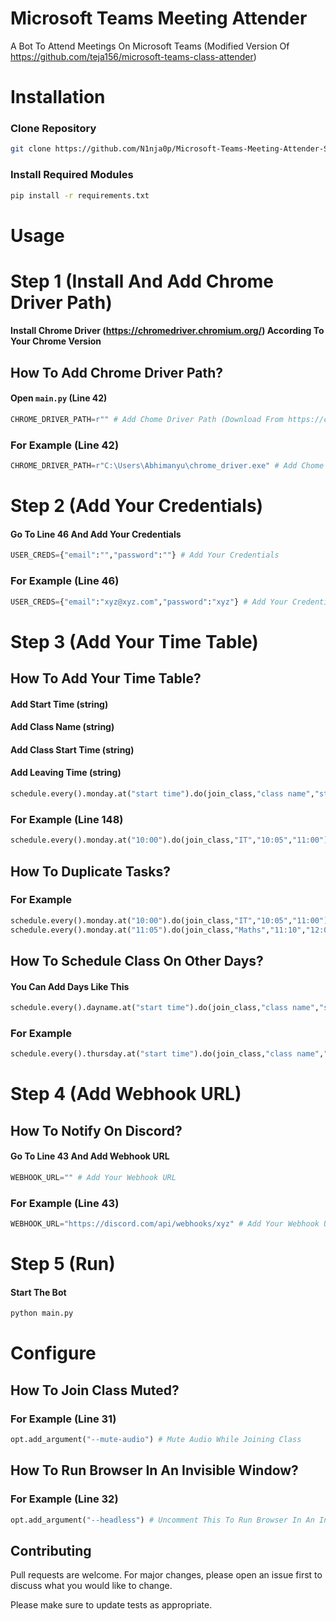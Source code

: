 # Microsoft Teams Meeting Attender
A Bot To Attend Meetings On Microsoft Teams (Modified Version Of https://github.com/teja156/microsoft-teams-class-attender)
# Installation
### Clone Repository
```bash
git clone https://github.com/N1nja0p/Microsoft-Teams-Meeting-Attender-Selenium.git
```
### Install Required Modules
```bash
pip install -r requirements.txt
```
# Usage
# Step 1 (Install And Add Chrome Driver Path)
#### Install Chrome Driver (https://chromedriver.chromium.org/) According To Your Chrome Version
## How To Add Chrome Driver Path?
#### Open `main.py` (Line 42)
```python
CHROME_DRIVER_PATH=r"" # Add Chome Driver Path (Download From https://chromedriver.chromium.org/ According To Your Chrome Version)
```
### For Example (Line 42)
```python
CHROME_DRIVER_PATH=r"C:\Users\Abhimanyu\chrome_driver.exe" # Add Chome Driver Path (Download From https://chromedriver.chromium.org/ According To Your Chrome Version)
```
# Step 2 (Add Your Credentials)
#### Go To Line 46 And Add Your Credentials
```python
USER_CREDS={"email":"","password":""} # Add Your Credentials
```
### For Example (Line 46)
```python
USER_CREDS={"email":"xyz@xyz.com","password":"xyz"} # Add Your Credentials
```
# Step 3 (Add Your Time Table)
## How To Add Your Time Table?
#### Add Start Time (string)

#### Add Class Name (string)

#### Add Class Start Time (string)

#### Add Leaving Time (string)
```python
schedule.every().monday.at("start time").do(join_class,"class name","start time","leaving time")
```
### For Example (Line 148)
```python
schedule.every().monday.at("10:00").do(join_class,"IT","10:05","11:00")
```
## How To Duplicate Tasks?

### For Example
```python
schedule.every().monday.at("10:00").do(join_class,"IT","10:05","11:00")
schedule.every().monday.at("11:05").do(join_class,"Maths","11:10","12:00")
```
## How To Schedule Class On Other Days?

#### You Can Add Days Like This 
```python
schedule.every().dayname.at("start time").do(join_class,"class name","start time","leaving time")
```
### For Example 
```python
schedule.every().thursday.at("start time").do(join_class,"class name","start time","leaving time")
```
# Step 4 (Add Webhook URL)
## How To Notify On Discord?
#### Go To Line 43 And Add Webhook URL
```python
WEBHOOK_URL="" # Add Your Webhook URL
```
### For Example (Line 43)
```python
WEBHOOK_URL="https://discord.com/api/webhooks/xyz" # Add Your Webhook URL
```
# Step 5 (Run)
#### Start The Bot
```bash
python main.py
```
# Configure
## How To Join Class Muted?
### For Example (Line 31)
```python
opt.add_argument("--mute-audio") # Mute Audio While Joining Class
```
## How To Run Browser In An Invisible Window?
### For Example (Line 32)
```python
opt.add_argument("--headless") # Uncomment This To Run Browser In An Invisible Window
```
## Contributing
Pull requests are welcome. For major changes, please open an issue first to discuss what you would like to change.

Please make sure to update tests as appropriate.
